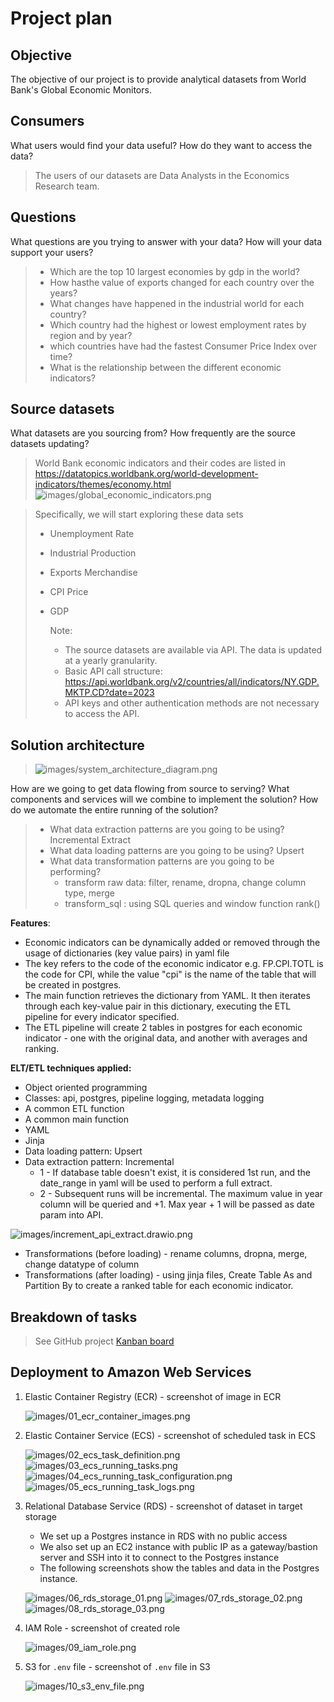 # Project plan

## Objective

The objective of our project is to provide analytical datasets from World Bank's Global Economic Monitors.

## Consumers

What users would find your data useful? How do they want to access the data?

> The users of our datasets are Data Analysts in the Economics Research team. 

## Questions

What questions are you trying to answer with your data? How will your data support your users?

> - Which are the top 10 largest economies by gdp in the world?
> - How hasthe value of exports changed for each country over the years?
> - What changes have happened in the industrial world for each country?
> - Which country had the highest or lowest employment rates by region and by year?
> - which countries have had the fastest Consumer Price Index over time?
> - What is the relationship between the different economic indicators?


## Source datasets

What datasets are you sourcing from? How frequently are the source datasets updating?

> World Bank economic indicators and their codes are listed in https://datatopics.worldbank.org/world-development-indicators/themes/economy.html
> ![images/global_economic_indicators.png](images/global_economic_indicators.png)

>
> Specifically, we will start exploring these data sets
> - Unemployment Rate
> - Industrial Production
> - Exports Merchandise
> - CPI Price
> - GDP
> 
>
>   Note:
>   - The source datasets are available via API. The data is updated at a yearly granularity.
>   - Basic API call structure: https://api.worldbank.org/v2/countries/all/indicators/NY.GDP.MKTP.CD?date=2023
>   - API keys and other authentication methods are not necessary to access the API.



## Solution architecture

> ![images/system_architecture_diagram.png](images/system_architecture_diagram.png)

How are we going to get data flowing from source to serving? What components and services will we combine to implement the solution? How do we automate the entire running of the solution?

> - What data extraction patterns are you going to be using? Incremental Extract
> - What data loading patterns are you going to be using? Upsert
> - What data transformation patterns are you going to be performing?
>   - transform raw data: filter, rename, dropna, change column type, merge
>   - transform_sql : using SQL queries and window function rank()

**Features**:
-	Economic indicators can be dynamically added or removed through the usage of dictionaries (key value pairs) in yaml file 
-	The key refers to the code of the economic indicator e.g. FP.CPI.TOTL is the code for CPI, while the value "cpi" is the name of the table that will be created in postgres.
-	The main function retrieves the dictionary from YAML. It then iterates through each key-value pair in this dictionary, executing the ETL pipeline for every indicator specified.
-	The ETL pipeline will create 2 tables in postgres for each economic indicator - one with the original data, and another with averages and ranking.

**ELT/ETL techniques applied:**
- Object oriented programming
-	Classes: api, postgres, pipeline logging, metadata logging
-	A common ETL function
-	A common main function
- YAML
- Jinja 
- Data loading pattern: Upsert
- Data extraction pattern: Incremental 
    - 1 - If database table doesn't exist, it is considered 1st run, and the date_range in yaml will be used to perform a full extract. 
   -  2 - Subsequent runs will be incremental. The maximum value in year column will be queried and +1. Max year + 1 will be passed as date param into API.

![images/increment_api_extract.drawio.png](images/increment_api_extract.drawio.png)

- Transformations (before loading) - rename columns, dropna, merge, change datatype of column
- Transformations (after loading) - using jinja files, Create Table As and Partition By to create a ranked table for each economic indicator. 


## Breakdown of tasks

> See GitHub project [Kanban board](https://github.com/users/suphineneo/projects/1/views/1?visibleFields=%5B%22Title%22%2C%22Assignees%22%2C%22Status%22%2C135941698%2C135941700%2C135941699%2C%22Labels%22%5D)


## Deployment to Amazon Web Services

1. Elastic Container Registry (ECR) - screenshot of image in ECR

    ![images/01_ecr_container_images.png](images/01_ecr_container_images.png)

2. Elastic Container Service (ECS) - screenshot of scheduled task in ECS

    ![images/02_ecs_task_definition.png](images/02_ecs_task_definition.png)
    ![images/03_ecs_running_tasks.png](images/03_ecs_running_tasks.png)
    ![images/04_ecs_running_task_configuration.png](images/04_ecs_running_task_configuration.png)
    ![images/05_ecs_running_task_logs.png](images/05_ecs_running_task_logs.png)

3. Relational Database Service (RDS) - screenshot of dataset in target storage
    - We set up a Postgres instance in RDS with no public access
    - We also set up an EC2 instance with public IP as a gateway/bastion server and SSH into it to connect to the Postgres instance
    - The following screenshots show the tables and data in the Postgres instance.

    ![images/06_rds_storage_01.png](images/06_rds_storage_01.png)
    ![images/07_rds_storage_02.png](images/07_rds_storage_02.png)
    ![images/08_rds_storage_03.png](images/08_rds_storage_03.png)

4. IAM Role - screenshot of created role

    ![images/09_iam_role.png](images/09_iam_role.png)

5. S3 for `.env` file - screenshot of `.env` file in S3

    ![images/10_s3_env_file.png](images/10_s3_env_file.png)
